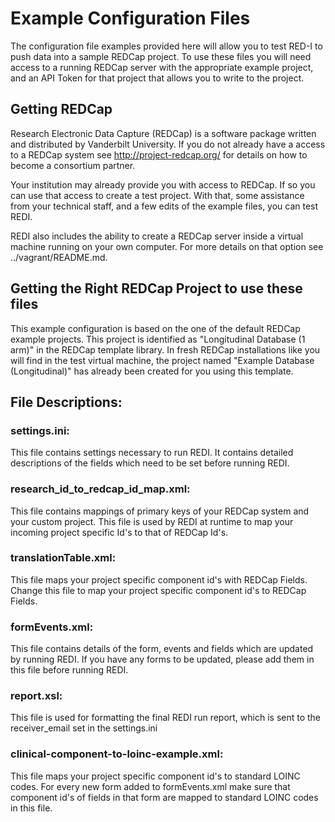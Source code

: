 # Example Configuration Files

The configuration file examples provided here will allow you to test RED-I to push data into a sample REDCap project.  To use these files you will need access to a running REDCap server with the appropriate example project, and an API Token for that project that allows you to write to the project.  


## Getting REDCap

Research Electronic Data Capture (REDCap) is a software package written and distributed by Vanderbilt University.  If you do not already have a access to a REDCap system see http://project-redcap.org/ for details on how to become a consortium partner.  

Your institution may already provide you with access to REDCap.  If so you can use that access to create a test project.  With that, some assistance from your technical staff, and a few edits of the example files, you can test REDI.

REDI also includes the ability to create a REDCap server inside a virtual machine running on your own computer.  For more details on that option see ../vagrant/README.md.


## Getting the Right REDCap Project to use these files

This example configuration is based on the one of the default REDCap example projects.  This project is identified as "Longitudinal Database (1 arm)" in the REDCap template library.  In fresh REDCap installations like you will find in the test virtual machine, the project named "Example Database (Longitudinal)" has already been created for you using this template.  

## File Descriptions:

### settings.ini:

This file contains settings necessary to run REDI. It contains detailed descriptions of the fields which need to be set before running REDI.

### research_id_to_redcap_id_map.xml:

This file contains mappings of primary keys of your REDCap system and your custom project. This file is used by REDI at runtime to map your incoming project specific Id's to that of REDCap Id's.

### translationTable.xml:

This file maps your project specific component id's with REDCap Fields. Change this file to map your project specific component id's to REDCap Fields.

### formEvents.xml:

This file contains details of the form, events and fields which are updated by running REDI. If you have any forms to be updated, please add them in this file before running REDI.

### report.xsl:

This file is used for formatting the final REDI run report, which is sent to the receiver_email set in the settings.ini

### clinical-component-to-loinc-example.xml:

This file maps your project specific component id's to standard LOINC codes. For every new form added to formEvents.xml make sure that component id's of fields in that form are mapped to standard LOINC codes in this file.

